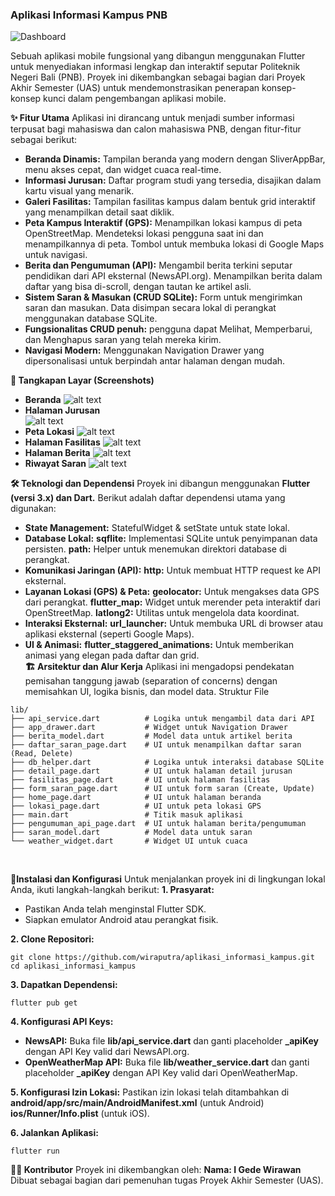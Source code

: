 <h3>Aplikasi Informasi Kampus PNB</h3>

![Dashboard](assets/kampus1.jpg)

Sebuah aplikasi mobile fungsional yang dibangun menggunakan Flutter untuk menyediakan informasi lengkap dan interaktif seputar Politeknik Negeri Bali (PNB). Proyek ini dikembangkan sebagai bagian dari Proyek Akhir Semester (UAS) untuk mendemonstrasikan penerapan konsep-konsep kunci dalam pengembangan aplikasi mobile.

**✨ Fitur Utama**
Aplikasi ini dirancang untuk menjadi sumber informasi terpusat bagi mahasiswa dan calon mahasiswa PNB, dengan fitur-fitur sebagai berikut: <br>
- **Beranda Dinamis:** Tampilan beranda yang modern dengan SliverAppBar, menu akses cepat, dan widget cuaca real-time.<br>
- **Informasi Jurusan:** Daftar program studi yang tersedia, disajikan dalam kartu visual yang menarik.<br>
- **Galeri Fasilitas:** Tampilan fasilitas kampus dalam bentuk grid interaktif yang menampilkan detail saat diklik.<br>
- **Peta Kampus Interaktif (GPS):**
Menampilkan lokasi kampus di peta OpenStreetMap.
Mendeteksi lokasi pengguna saat ini dan menampilkannya di peta.
Tombol untuk membuka lokasi di Google Maps untuk navigasi.<br>
- **Berita dan Pengumuman (API):**
Mengambil berita terkini seputar pendidikan dari API eksternal (NewsAPI.org).
Menampilkan berita dalam daftar yang bisa di-scroll, dengan tautan ke artikel asli.<br>
- **Sistem Saran & Masukan (CRUD SQLite):**
Form untuk mengirimkan saran dan masukan.
Data disimpan secara lokal di perangkat menggunakan database SQLite.
- **Fungsionalitas CRUD penuh:** pengguna dapat Melihat, Memperbarui, dan Menghapus saran yang telah mereka kirim.<br>
- **Navigasi Modern:** Menggunakan Navigation Drawer yang dipersonalisasi untuk berpindah antar halaman dengan mudah.<br>

**📸 Tangkapan Layar (Screenshots)**
- **Beranda**
![alt text](assets/dokumentasi/beranda.jpg)
- **Halaman Jurusan**	
![alt text](assets/dokumentasi/daftarjurusan.jpg)
- **Peta Lokasi**
![alt text](assets/dokumentasi/lokasi.jpg)
- **Halaman Fasilitas**
![alt text](assets/dokumentasi/fasilitas.jpg)
- **Halaman Berita**
![alt text](assets/dokumentasi/apiberita.jpg)	
- **Riwayat Saran**
![alt text](assets/dokumentasi/riwayatsaran.jpg)

**🛠️ Teknologi dan Dependensi**
Proyek ini dibangun menggunakan **Flutter (versi 3.x) dan Dart.** 
 Berikut adalah daftar dependensi utama yang digunakan:
- **State Management:** StatefulWidget & setState untuk state lokal.<br>
- **Database Lokal:**
**sqflite:** Implementasi SQLite untuk penyimpanan data persisten.
**path:** Helper untuk menemukan direktori database di perangkat.
- **Komunikasi Jaringan (API):**
**http:** Untuk membuat HTTP request ke API eksternal.
- **Layanan Lokasi (GPS) & Peta:**
**geolocator:** Untuk mengakses data GPS dari perangkat.
**flutter_map:** Widget untuk merender peta interaktif dari OpenStreetMap.
**latlong2:** Utilitas untuk mengelola data koordinat.
- **Interaksi Eksternal:**
**url_launcher:** Untuk membuka URL di browser atau aplikasi eksternal (seperti Google Maps).
- **UI & Animasi:**
**flutter_staggered_animations:** Untuk memberikan animasi yang elegan pada daftar dan grid. <br>
**🏗️ Arsitektur dan Alur Kerja**
Aplikasi ini mengadopsi pendekatan pemisahan tanggung jawab (separation of concerns) dengan memisahkan UI, logika bisnis, dan model data.
Struktur File
```
lib/
├── api_service.dart          # Logika untuk mengambil data dari API
├── app_drawer.dart           # Widget untuk Navigation Drawer
├── berita_model.dart         # Model data untuk artikel berita
├── daftar_saran_page.dart    # UI untuk menampilkan daftar saran (Read, Delete)
├── db_helper.dart            # Logika untuk interaksi database SQLite
├── detail_page.dart          # UI untuk halaman detail jurusan
├── fasilitas_page.dart       # UI untuk halaman fasilitas
├── form_saran_page.dart      # UI untuk form saran (Create, Update)
├── home_page.dart            # UI untuk halaman beranda
├── lokasi_page.dart          # UI untuk peta lokasi GPS
├── main.dart                 # Titik masuk aplikasi
├── pengumuman_api_page.dart  # UI untuk halaman berita/pengumuman
├── saran_model.dart          # Model data untuk saran
└── weather_widget.dart       # Widget UI untuk cuaca
```
<br>


**🚀Instalasi dan Konfigurasi** 
Untuk menjalankan proyek ini di lingkungan lokal Anda, ikuti langkah-langkah berikut:
**1. Prasyarat:**
- Pastikan Anda telah menginstal Flutter SDK.
- Siapkan emulator Android atau perangkat fisik.

**2. Clone Repositori:**
```
git clone https://github.com/wiraputra/aplikasi_informasi_kampus.git
cd aplikasi_informasi_kampus
```

**3. Dapatkan Dependensi:**
```
flutter pub get
```

**4. Konfigurasi API Keys:**
- **NewsAPI:** Buka file **lib/api_service.dart** dan ganti placeholder **_apiKey** dengan API Key valid dari NewsAPI.org. 
- **OpenWeatherMap API:** Buka file **lib/weather_service.dart** dan ganti placeholder **_apiKey** dengan API Key valid dari OpenWeatherMap.

**5. Konfigurasi Izin Lokasi:**
Pastikan izin lokasi telah ditambahkan di 
**android/app/src/main/AndroidManifest.xml** (untuk Android) 
**ios/Runner/Info.plist** (untuk iOS). <br>

**6. Jalankan Aplikasi:**
```
flutter run
```

**👨‍💻 Kontributor**
Proyek ini dikembangkan oleh:
**Nama: I Gede Wirawan**
Dibuat sebagai bagian dari pemenuhan tugas Proyek Akhir Semester (UAS).

